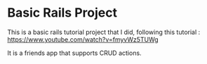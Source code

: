 # Basic Rails Project

This is a basic rails tutorial project that I did, following this tutorial : https://www.youtube.com/watch?v=fmyvWz5TUWg

It is a friends app that supports CRUD actions.
